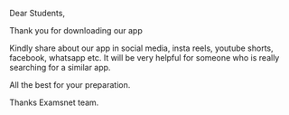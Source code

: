 Dear Students,

Thank you for downloading our app

Kindly share about our app in social media, insta reels, youtube shorts, facebook, whatsapp etc. It will be very helpful for someone who is really searching for a similar app. 

All the best for your preparation.

Thanks
Examsnet team.

<style>
.header{
  display:none!important;
  }
  .credits{
   display:none!important;
  }
<style>
